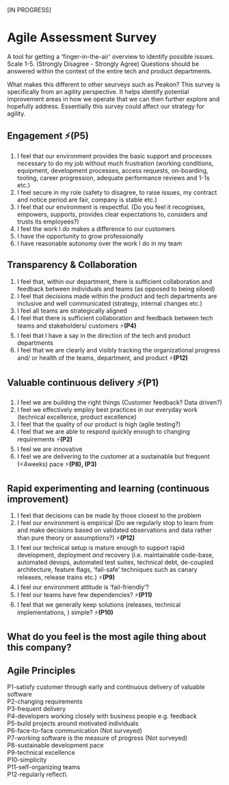 [IN PROGRESS]

# Agile Assessment Survey
A tool for getting a 'finger-in-the-air' overview to identify possible issues.
Scale 1-5. (Strongly Disagree - Strongly Agree)
Questions should be answered within the context of the entire tech and product departments.

What makes this different to other seurveys such as Peakon?
This survey is specifically from an agility perspective. It helps identify potential improvement areas in how we operate that we can then further explore and hopefully address. Essentially this survey could affect our strategy for agility.


## Engagement :zap:(P5)
1. I feel that our environment provides the basic support and processes necessary to do my job without much frustration (working conditions, equipment, development processes, access requests, on-boarding, tooling, career progression, adequate performance reviews and 1-1s etc.)
2. I feel secure in my role (safety to disagree, to raise issues, my contract and notice period are fair, company is stable etc.)
3. I feel that our environment is respectful. (Do you feel it recognises, empowers, supports, provides clear expectations to, considers and trusts its employees?)
4. I feel the work I do makes a difference to our customers
5. I have the opportunity to grow professionally
6. I have reasonable autonomy over the work I do in my team

## Transparency & Collaboration
1. I feel that, within our department, there is sufficient collaboration and feedback between individuals and teams (as opposed to being siloed)
2. I feel that decisions made within the product and tech departments are inclusive and well communicated (strategy, internal changes etc.)
3. I feel all teams are strategically aligned
4. I feel that there is sufficient collaboration and feedback between tech teams and stakeholders/ customers :zap:**(P4)**
5. I feel that I have a say in the direction of the tech and product departments
6. I feel that we are clearly and visibly tracking the organizational progress and/ or health of the teams, department, and product :zap:**(P12)**

## Valuable continuous delivery :zap:(P1)
1. I feel we are building the right things (Customer feedback? Data driven?)
2. I feel we effectively employ best practices in our everyday work (technical excellence, product excellence)
3. I feel that the quality of our product is high (agile testing?)
4. I feel that we are able to respond quickly enough to changing requirements :zap:**(P2)**
5. I feel we are innovative
6. I feel we are delivering to the customer at a sustainable but frequent (<4weeks) pace :zap:**(P8), (P3)**

## Rapid experimenting and learning (continuous improvement)
1. I feel that decisions can be made by those closest to the problem
2. I feel our environment is empirical (Do we regularly stop to learn from and make decisions based on validated observations and data rather than pure theory or assumptions?) :zap:**(P12)**
3. I feel our technical setup is mature enough to support rapid development, deployment _and_ recovery (i.e. maintainable code-base, automated devops, automated test suites, technical debt, de-coupled architecture, feature flags, ‘fail-safe’ techniques such as canary releases, release trains etc.) :zap:**(P9)**
4. I feel our environment attitude is ‘fail-friendly’?
5. I feel our teams have few dependencies? :zap:**(P11)**
6. I feel that we generally keep solutions (releases, technical implementations, ) simple? :zap:**(P10)**

## What do you feel is the most agile thing about this company?

## Agile Principles
P1-satisfy customer through early and continuous delivery of valuable software\
P2-changing requirements\
P3-frequent delivery\
P4-developers working closely with business people e.g. feedback\
P5-build projects around motivated individuals\
P6-face-to-face communication (Not surveyed)\
P7-working software is the measure of progress (Not surveyed)\
P8-sustainable development pace\
P9-technical excellence\
P10-simplicity\
P11-self-organizing teams\
P12-regularly reflect\
